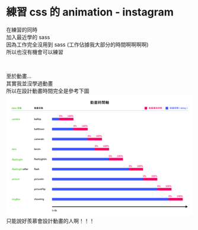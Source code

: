 # 練習 css 的 animation - instagram
在練習的同時<br>
加入最近學的 sass<br>
因為工作完全沒用到 sass (工作佔據我大部分的時間啊啊啊啊)<br>
所以也沒有機會可以練習<br>

<br>

至於動畫...<br>
其實我並沒學過動畫<br>
所以在設計動畫時間完全是參考下圖<br>
![動畫時間參考](./img/ref.png)<br>
只能說好羨慕會設計動畫的人啊！！！<br>